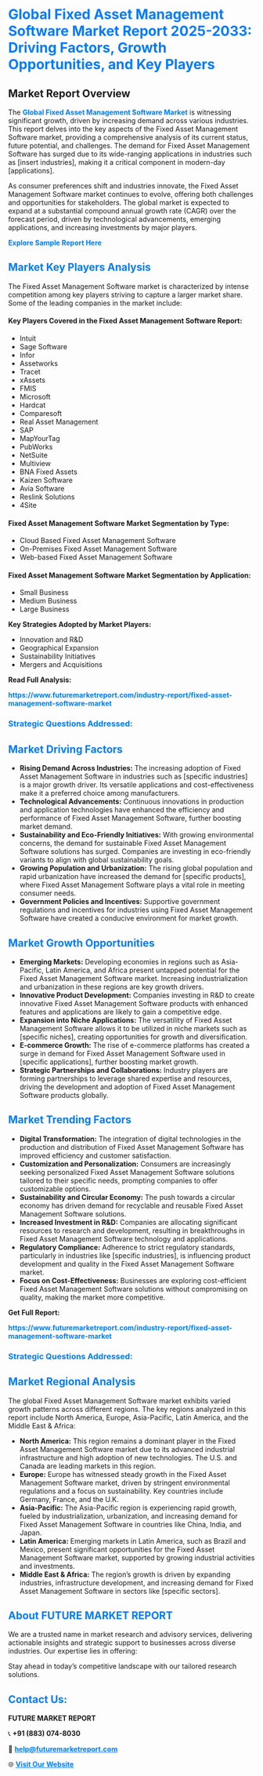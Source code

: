 <h1 style="color: #007BFF;">Global Fixed Asset Management Software Market Report 2025-2033: Driving Factors, Growth Opportunities, and Key Players</h1>

<section id="overview">
<h2>Market Report Overview</h2>
<p>The <a href="https://www.futuremarketreport.com/industry-report/fixed-asset-management-software-market" style="color: #007BFF; text-decoration: none;"><strong>Global Fixed Asset Management Software Market</strong></a> is witnessing significant growth, driven by increasing demand across various industries. This report delves into the key aspects of the Fixed Asset Management Software market, providing a comprehensive analysis of its current status, future potential, and challenges. The demand for Fixed Asset Management Software has surged due to its wide-ranging applications in industries such as [insert industries], making it a critical component in modern-day [applications].</p>
<p>As consumer preferences shift and industries innovate, the Fixed Asset Management Software market continues to evolve, offering both challenges and opportunities for stakeholders. The global market is expected to expand at a substantial compound annual growth rate (CAGR) over the forecast period, driven by technological advancements, emerging applications, and increasing investments by major players.</p>
</section>

<section id="overview">
<p><a href="https://www.futuremarketreport.com/request-sample/reportId=99345" style="color: #007BFF; text-decoration: none;"><strong>Explore Sample Report Here</strong></a></p>
</section>

<section id="key-players">
<h2 style="color: #007BFF;">Market Key Players Analysis</h2>
<p>The Fixed Asset Management Software market is characterized by intense competition among key players striving to capture a larger market share. Some of the leading companies in the market include:</p>
<h4>Key Players Covered in the Fixed Asset Management Software Report:</h4>
<ul><li>Intuit</li><li>Sage Software</li><li>Infor</li><li>Assetworks</li><li>Tracet</li><li>xAssets</li><li>FMIS</li><li>Microsoft</li><li>Hardcat</li><li>Comparesoft</li><li>Real Asset Management</li><li>SAP</li><li>MapYourTag</li><li>PubWorks</li><li>NetSuite</li><li>Multiview</li><li>BNA Fixed Assets</li><li>Kaizen Software</li><li>Avia Software</li><li>Reslink Solutions</li><li>4Site</li></ul>
<h4>Fixed Asset Management Software Market Segmentation by Type:</h4>
<ul><li>Cloud Based Fixed Asset Management Software</li><li>On-Premises Fixed Asset Management Software</li><li>Web-based Fixed Asset Management Software</li></ul>

<h4>Fixed Asset Management Software Market Segmentation by Application:</h4>
<ul><li>Small Business</li><li>Medium Business</li><li>Large Business</li></ul>
<p><strong>Key Strategies Adopted by Market Players:</strong></p>
<ul>
<li>Innovation and R&D</li>
<li>Geographical Expansion</li>
<li>Sustainability Initiatives</li>
<li>Mergers and Acquisitions</li>
</ul>
</section>

<section>
<p><strong>Read Full Analysis: </strong></p><a href="https://www.futuremarketreport.com/industry-report/fixed-asset-management-software-market" style="color: #007BFF; text-decoration: none;"><strong>https://www.futuremarketreport.com/industry-report/fixed-asset-management-software-market</strong></a>
<h3 style="color: #007BFF;">Strategic Questions Addressed:</h3>
</section>

<section id="driving-factors">
<h2 style="color: #007BFF;">Market Driving Factors</h2>
<ul>
<li><strong>Rising Demand Across Industries:</strong> The increasing adoption of Fixed Asset Management Software in industries such as [specific industries] is a major growth driver. Its versatile applications and cost-effectiveness make it a preferred choice among manufacturers.</li>
<li><strong>Technological Advancements:</strong> Continuous innovations in production and application technologies have enhanced the efficiency and performance of Fixed Asset Management Software, further boosting market demand.</li>
<li><strong>Sustainability and Eco-Friendly Initiatives:</strong> With growing environmental concerns, the demand for sustainable Fixed Asset Management Software solutions has surged. Companies are investing in eco-friendly variants to align with global sustainability goals.</li>
<li><strong>Growing Population and Urbanization:</strong> The rising global population and rapid urbanization have increased the demand for [specific products], where Fixed Asset Management Software plays a vital role in meeting consumer needs.</li>
<li><strong>Government Policies and Incentives:</strong> Supportive government regulations and incentives for industries using Fixed Asset Management Software have created a conducive environment for market growth.</li>
</ul>
</section>

<section id="growth-opportunities">
<h2 style="color: #007BFF;">Market Growth Opportunities</h2>
<ul>
<li><strong>Emerging Markets:</strong> Developing economies in regions such as Asia-Pacific, Latin America, and Africa present untapped potential for the Fixed Asset Management Software market. Increasing industrialization and urbanization in these regions are key growth drivers.</li>
<li><strong>Innovative Product Development:</strong> Companies investing in R&D to create innovative Fixed Asset Management Software products with enhanced features and applications are likely to gain a competitive edge.</li>
<li><strong>Expansion into Niche Applications:</strong> The versatility of Fixed Asset Management Software allows it to be utilized in niche markets such as [specific niches], creating opportunities for growth and diversification.</li>
<li><strong>E-commerce Growth:</strong> The rise of e-commerce platforms has created a surge in demand for Fixed Asset Management Software used in [specific applications], further boosting market growth.</li>
<li><strong>Strategic Partnerships and Collaborations:</strong> Industry players are forming partnerships to leverage shared expertise and resources, driving the development and adoption of Fixed Asset Management Software products globally.</li>
</ul>
</section>

<section id="trending-factors">
<h2 style="color: #007BFF;">Market Trending Factors</h2>
<ul>
<li><strong>Digital Transformation:</strong> The integration of digital technologies in the production and distribution of Fixed Asset Management Software has improved efficiency and customer satisfaction.</li>
<li><strong>Customization and Personalization:</strong> Consumers are increasingly seeking personalized Fixed Asset Management Software solutions tailored to their specific needs, prompting companies to offer customizable options.</li>
<li><strong>Sustainability and Circular Economy:</strong> The push towards a circular economy has driven demand for recyclable and reusable Fixed Asset Management Software solutions.</li>
<li><strong>Increased Investment in R&D:</strong> Companies are allocating significant resources to research and development, resulting in breakthroughs in Fixed Asset Management Software technology and applications.</li>
<li><strong>Regulatory Compliance:</strong> Adherence to strict regulatory standards, particularly in industries like [specific industries], is influencing product development and quality in the Fixed Asset Management Software market.</li>
<li><strong>Focus on Cost-Effectiveness:</strong> Businesses are exploring cost-efficient Fixed Asset Management Software solutions without compromising on quality, making the market more competitive.</li>
</ul>
</section>

<section>
<p><strong>Get Full Report: </strong></p><a href="https://www.futuremarketreport.com/industry-report/fixed-asset-management-software-market" style="color: #007BFF; text-decoration: none;"><strong>https://www.futuremarketreport.com/industry-report/fixed-asset-management-software-market</strong></a>
<h3 style="color: #007BFF;">Strategic Questions Addressed:</h3>
</section>


<section id="regional-analysis">
<h2 style="color: #007BFF;">Market Regional Analysis</h2>
<p>The global Fixed Asset Management Software market exhibits varied growth patterns across different regions. The key regions analyzed in this report include North America, Europe, Asia-Pacific, Latin America, and the Middle East & Africa:</p>
<ul>
<li><strong>North America:</strong> This region remains a dominant player in the Fixed Asset Management Software market due to its advanced industrial infrastructure and high adoption of new technologies. The U.S. and Canada are leading markets in this region.</li>
<li><strong>Europe:</strong> Europe has witnessed steady growth in the Fixed Asset Management Software market, driven by stringent environmental regulations and a focus on sustainability. Key countries include Germany, France, and the U.K.</li>
<li><strong>Asia-Pacific:</strong> The Asia-Pacific region is experiencing rapid growth, fueled by industrialization, urbanization, and increasing demand for Fixed Asset Management Software in countries like China, India, and Japan.</li>
<li><strong>Latin America:</strong> Emerging markets in Latin America, such as Brazil and Mexico, present significant opportunities for the Fixed Asset Management Software market, supported by growing industrial activities and investments.</li>
<li><strong>Middle East & Africa:</strong> The region’s growth is driven by expanding industries, infrastructure development, and increasing demand for Fixed Asset Management Software in sectors like [specific sectors].</li>
</ul>
</section>

<footer>
<h2 style="color: #007BFF;">About FUTURE MARKET REPORT</h2>
<p>We are a trusted name in market research and advisory services, delivering actionable insights and strategic support to businesses across diverse industries. Our expertise lies in offering:</p>

<p>Stay ahead in today’s competitive landscape with our tailored research solutions.</p>

<h2 style="color: #007BFF;">Contact Us:</h2>
<p><strong>FUTURE MARKET REPORT</strong></p>
<p>📞 <strong>+91 (883) 074-8030</strong></p>
<p>📧 <strong><a href="mailto:help@futuremarketreport.com" style="color: #007BFF;">help@futuremarketreport.com</a></strong></p>
<p>🌐 <strong><a href="https://www.futuremarketreport.com/" style="color: #007BFF;">Visit Our Website</a></strong></p>
</footer>